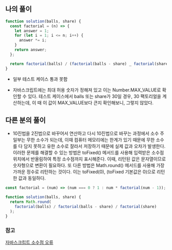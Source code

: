 ## 나의 풀이

```js
function solution(balls, share) {
  const factorial = (n) => {
    let answer = 1;
    for (let i = 1; i <= n; i++) {
      answer *= i;
    }
    return answer;
  };

  return factorial(balls) / (factorial(balls - share) _ factorial(share));
}
```

- 일부 테스트 케이스 통과 못함

- 자바스크립트에는 최대 허용 숫자가 정해져 있고 이는 Number.MAX_VALUE로 확인할 수 있다. 테스트 케이스에서 balls 또는 share가 30일 경우, 30 팩토리얼을 계산하는데, 이 때 이 값이 MAX_VALUE보다 큰지 확인해보니, 그렇지 않았다.

## 다른 분의 풀이

- 10진법을 2진법으로 바꾸어서 연산하고 다시 10진법으로 바꾸는 과정에서 소수 주 일부는 무한 소수가 되는데, 이때 컴퓨터 메모리에는 한계가 있기 때문에 무한 소수를 다 담지 못하고 유한 소수로 잘라서 저장하기 때문에 실제 값과 오차가 발생한다. 이러한 문제를 해결할 수 있는 방법은 toFixed() 메서드를 사용해 입력받은 소수점 위치에서 반올림하여 특정 소수점까지 표시해준다. 이때, 리턴된 값은 문자열이므로 숫자형으로 변환이 필요하다. 또 다른 방법은 Math.round() 메서드를 사용해 가장 가까운 정수로 리턴하는 것이다. 이는 toFixed(0), (toFixed 기본값은 0)으로 리턴한 값과 동일하다.

```js
const factorial = (num) => (num === 0 ? 1 : num * factorial(num - 1));

function solution(balls, share) {
  return Math.round(
    factorial(balls) / factorial(balls - share) / factorial(share)
  );
}
```

### 참고

<a href="https://joooing.tistory.com/entry/Javascript-%EC%86%8C%EC%88%98%EC%A0%90floating-point-%EA%B3%84%EC%82%B0-%EC%98%A4%EB%A5%98">자바스크립트 소수점 오류</a>
